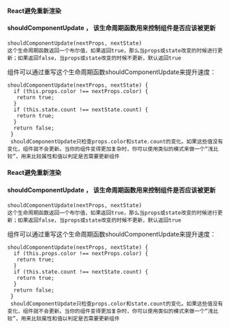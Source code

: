 #### React避免重新渲染

#### shouldComponentUpdate ， 该生命周期函数用来控制组件是否应该被更新

```
shouldComponentUpdate(nextProps, nextState)
这个生命周期函数返回一个布尔值，如果返回true，那么当props或state改变的时候进行更新；如果返回false，当props或state改变的时候不更新，默认返回true

```

​	组件可以通过重写这个生命周期函数shouldComponentUpdate来提升速度：

```
shouldComponentUpdate(nextProps, nextState) {
  if (this.props.color !== nextProps.color) {
   return true;
  }
  if (this.state.count !== nextState.count) {
   return true;
  }
  return false;
 }
 shouldComponentUpdate只检查props.color和state.count的变化。如果这些值没有变化，组件就不会更新。当你的组件变得更加复杂时，你可以使用类似的模式来做一个“浅比较”，用来比较属性和值以判定是否需要更新组件

```



#### React避免重新渲染

#### shouldComponentUpdate ， 该生命周期函数用来控制组件是否应该被更新

```
shouldComponentUpdate(nextProps, nextState)
这个生命周期函数返回一个布尔值，如果返回true，那么当props或state改变的时候进行更新；如果返回false，当props或state改变的时候不更新，默认返回true

```

​	组件可以通过重写这个生命周期函数shouldComponentUpdate来提升速度：

```
shouldComponentUpdate(nextProps, nextState) {
  if (this.props.color !== nextProps.color) {
   return true;
  }
  if (this.state.count !== nextState.count) {
   return true;
  }
  return false;
 }
 shouldComponentUpdate只检查props.color和state.count的变化。如果这些值没有变化，组件就不会更新。当你的组件变得更加复杂时，你可以使用类似的模式来做一个“浅比较”，用来比较属性和值以判定是否需要更新组件

```

